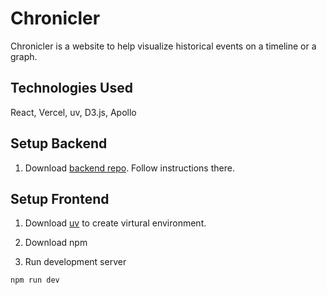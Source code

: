 # Chronicler

Chronicler is a website to help visualize historical events on a timeline or a graph. 

## Technologies Used

React, Vercel, uv, D3.js, Apollo

## Setup Backend

1. Download [backend repo](https://github.com/cathyhulu/chronicler-backend). Follow instructions there.

## Setup Frontend

1. Download [uv](https://github.com/astral-sh/uv) to create virtural environment.

2. Download npm

3. Run development server

```bash
npm run dev
```